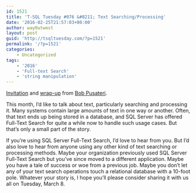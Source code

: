 ```yaml
---
id: 1521
title: 'T-SQL Tuesday #076 &#8211; Text Searching/Processing'
date: '2016-02-25T21:57:03+00:00'
author: way0utwest
layout: post
guid: 'http://tsqltuesday.com/?p=1521'
permalink: '/?p=1521'
categories:
    - Uncategorized
tags:
    - '2016'
    - 'Full-text Search'
    - 'string manipulation'
---
```


[Invitation](http://www.bobpusateri.com/archive/2016/02/invitation-to-t-sql-tuesday-76-text-searchingprocessing/) and [wrap-up](http://www.bobpusateri.com/archive/2016/03/t-sql-tuesday-76-wrap-up/) from [Bob Pusateri](http://www.bobpusateri.com/).

This month, I’d like to talk about text, particularly searching and processing it. Many systems contain large amounts of text in one way or another. Often, that text ends up being stored in a database, and SQL Server has offered Full-Text Search for quite a while now to handle such usage cases. But that’s only a small part of the story.

If you’re using SQL Server Full-Text Search, I’d love to hear from you. But I’d also love to hear from anyone using any other kind of text searching or processing methods. Maybe your organization previously used SQL Server Full-Text Search but you’ve since moved to a different application. Maybe you have a tale of success or woe from a previous job. Maybe you don’t let any of your text search operations touch a relational database with a 10-foot pole. Whatever your story is, I hope you’ll please consider sharing it with us all on Tuesday, March 8.
